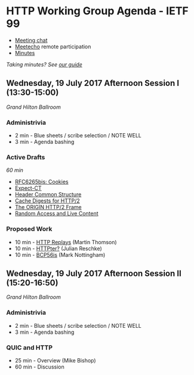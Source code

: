 # HTTP Working Group Agenda - IETF 99

* [Meeting chat](xmpp:httpbis@jabber.ietf.org?join)
* [Meetecho](http://www.meetecho.com/ietf99/httpbis) remote participation
* [Minutes](http://etherpad.tools.ietf.org:9000/p/ietf99httpbis)

*Taking minutes? See [our guide](https://github.com/httpwg/wiki/wiki/TakingMinutes)*


## Wednesday, 19 July 2017 Afternoon Session I (13:30-15:00)

_Grand Hilton Ballroom_

### Administrivia

* 2 min - Blue sheets / scribe selection / NOTE WELL
* 3 min - Agenda bashing


### Active Drafts

*60 min*

* [RFC6265bis: Cookies](https://tools.ietf.org/html/draft-ietf-httpbis-rfc6265bis)
* [Expect-CT](https://tools.ietf.org/html/draft-ietf-httpbis-expect-ct)
* [Header Common Structure](https://tools.ietf.org/html/draft-ietf-httpbis-header-structure)
* [Cache Digests for HTTP/2](https://tools.ietf.org/html/draft-ietf-httpbis-cache-digest)
* [The ORIGIN HTTP/2 Frame](https://tools.ietf.org/html/draft-ietf-httpbis-origin-frame)
* [Random Access and Live Content](https://tools.ietf.org/html/draft-ietf-httpbis-rand-access-live)


### Proposed Work

* 10 min - [HTTP Replays](https://tools.ietf.org/html/draft-thomson-http-replay) (Martin Thomson)
* 10 min - [HTTPter?](https://github.com/httpwg/http11bis/issues) (Julian Reschke)
* 10 min - [BCP56is](https://tools.ietf.org/html/draft-nottingham-bcp56bis) (Mark Nottingham)


## Wednesday, 19 July 2017 Afternoon Session II (15:20-16:50)

_Grand Hilton Ballroom_

### Administrivia

* 2 min - Blue sheets / scribe selection / NOTE WELL
* 3 min - Agenda bashing

### QUIC and HTTP

* 25 min - Overview (Mike Bishop)
* 60 min - Discussion